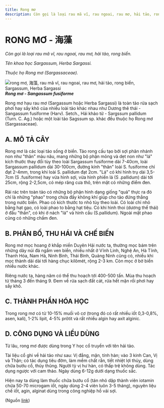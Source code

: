 ```yaml
---
title: Rong mơ
description: Còn gọi là loại rau mã vĩ, rau ngoai, rau mơ, hải tảo, rong biển. Tên khoa học Sargassum, Herba Sargassi. Rong mơ hau rau mơ (Sargassum hoặc Herba Sargassi) là toàn tảo rửa sạch phơi hay sấy khô của nhiều loài tảo khác nhau như Dương thê thái - Sangassum fusiforme (Harv). Setch., Hải khảo tử - Sargssum pallidum (Turn. C. Ag.) hoặc một loài tảo Sagssum sp. khác đều thuộc họ Rong mơ (Sargassaceae).
---
```

# RONG MƠ - 海藻

*Còn gọi là loại rau mã vĩ, rau ngoai, rau mơ, hải tảo, rong biển.*

*Tên khoa học Sargassum, Herba Sargassi.*

*Thuộc họ Rong mơ (Sargassaceae).*

![rong mơ, 海藻, rau mã vĩ, rau ngoai, rau mơ, hải tảo, rong biển, Sargassum, Herba Sargassi](/imgs/do-tat-loi/ctvvtvn/rong-mo.jpg)***Rong mơ - Sangassum fusiforme***

Rong mơ hau rau mơ (Sargassum hoặc Herba Sargassi) là toàn tảo rửa sạch phơi hay sấy khô của nhiều loài tảo khác nhau như Dương thê thái - Sangassum fusiforme (Harv). Setch., Hải khảo tử - Sargssum pallidum (Turn. C. Ag.) hoặc một loài tảo Sagssum sp. khác đều thuộc họ Rong mơ (Sargassaceae).

## A. MÔ TẢ CÂY

Rong mơ là các loại tảo sống ở biển. Tảo rong cấu tạo bởi sợi phân nhánh non như "thân" màu nâu, mang những bộ phận mỏng và dẹt non như "lá" kích thước thay đổi tùy theo loài Sargassum fusiforme dài 7-40cm, loài Sargassum pallidum dài 30-100cm, đường kính "thân" loài S. fusiforme chỉ đạt 2-4mm, trong khi loài S. pallidum đạt 2cm. "Lá" có khi hình trụ dài 3,5-7cm (S .fusiforme) hay vừa hình sợi, vừa hình phiến lá (S .pallidum) dài tới 25cm, rộng 2-2,5cm, có mép răng cưa thô, trên mặt có những điểm đen.

Rải rác trên toàn tảo có những bộ phận hình dạng giống "quả" thực ra đó chỉ là những "phao" trong chứa đầy không khí giúp cho tảo đứng thẳng trong nước biển. Phao có kích thước to nhỏ tùy theo loài. Có loài chỉ nhỏ bằng hạt gạo, có loài phao to bằng hạt tiêu. Có khi hình thoi (dương thể thái) ở đầu "thân", có khi ở nách "lá" và hình cầu (S.pallidum). Ngoài mặt phao cũng có những chấm đen.

## B. PHÂN BỐ, THU HÁI VÀ CHẾ BIẾN

Rong mơ mọc hoang ở khắp miền Duyên Hải nước ta, thường mọc bám trên những dãy núi đá ngầm ven biển, nhiều nhất ở Vĩnh Linh, Nghệ An, Hà Tĩnh, Thanh Hóa, Nam Hà, Ninh Bình, Thái Bình, Quảng Ninh cũng có, nhiều khi mọc thành dải dài tới hàng chục kilômét, rộng 2-3 km. Còn mọc ở bờ biển nhiều nước khác.

Riêng nước ta, hàng năm có thể thu hoạch tới 400-500 tấn. Mùa thu hoạch từ tháng 3 đến tháng 9. Đem về rửa sạch đất cát, rửa hết mặn rồi phơi hay sấy khô.

## C. THÀNH PHẦN HÓA HỌC

Trong rong mơ có từ 10-15% muối vô cơ (trong đó có rất nhiều iốt 0,3-0,8%, asen, kali), 1-2% lipit, 4-5% prôtit và rất nhiều algin hay axit alginic.

## D. CÔNG DỤNG VÀ LIỀU DÙNG

Từ lâu, rong mơ được dùng trong Y học cổ truyền với tên hải tảo.

Tài liệu cổ ghi về hải tảo như sau: Vị đắng, mặn, tính hàn; vào 3 kinh Can, Vị và Thận; có tác dụng tiêu đờm, làm mềm chất rắn, tiết nhiệt lợi thủy, dùng chữa bướu cổ, thủy thũng. Người tỳ vị hư hàn, có thấp trệ không dùng. Tác dụng ngược với cam thảo. Ngày dùng 6-12g dưới dạng thuốc sắc.

Hiện nay ta dùng làm thuốc chữa bướu cổ (tán nhỏ dập thành viên iotamin chứa 50-70 microgam iốt, ngày dùng 2-4 viên luôn 3-5 tháng), nguyên liệu chế iốt, agin, alginat dùng trong công nghiệp hồ vải sợi.

(Nguồn <a href="http://www.thuocvuonnha.com/nhung-cay-thuoc-va-vi-thuoc-viet-nam/ket-qua-tra-cuu/rong-mo" target="_blank">link</a>)
